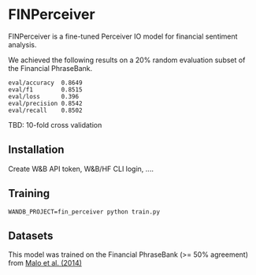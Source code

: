 # FINPerceiver

FINPerceiver is a fine-tuned Perceiver IO model for financial sentiment analysis.

We achieved the following results on a 20% random evaluation subset of the Financial PhraseBank.

```
eval/accuracy  0.8649
eval/f1        0.8515
eval/loss      0.396
eval/precision 0.8542
eval/recall    0.8502
```

TBD: 10-fold cross validation

## Installation
Create W&B API token, W&B/HF CLI login, ....

## Training
`WANDB_PROJECT=fin_perceiver python train.py`

## Datasets
This model was trained on the Financial PhraseBank (>= 50% agreement) from [Malo et al. (2014)](https://www.researchgate.net/publication/251231107_Good_Debt_or_Bad_Debt_Detecting_Semantic_Orientations_in_Economic_Texts)
